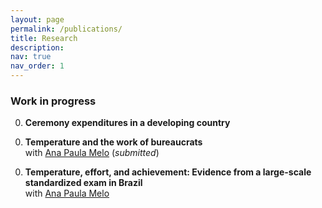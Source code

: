 ```yaml
---
layout: page
permalink: /publications/
title: Research
description: 
nav: true
nav_order: 1
---
```

<div class="publications">

### Work in progress ###

0. **Ceremony expenditures in a developing country**
<!--- > <font size="2"> Festival and ceremony expenditures occupy large proportions in household consumption in developing countries.  However, it has been understudied how households afford such expenditures and how the expenditures affect their lives.  In this paper, using a coming-of-age ceremony in Latin culture called quinceañeras, I will overcome the endogeneity associated with the timings of festivals and ceremonies and address these questions.  With Mexican repeated cross-section data, I show that households afford quinceañeras through saving and transfers from other households and quinceañeras crowd-out less urgent consumption and agricultural business inputs. </font> --->

0. **Temperature and the work of bureaucrats**  
with [Ana Paula Melo](https://sites.google.com/view/anamelo/) (*submitted*)
<!--- > <font size="2"> A growing body of literature shows evidence that high temperatures negatively impact performance.  Less studied is the impact on work performance of government bureaucrats.  Our paper estimates the impact of temperature on auditors' work performance, measured by the likelihood with which auditors report corruption.  We use data on hundreds of municipalities randomly audited in an anti-corruption program in Brazil.  We find that auditors are more likely to report corruption if their fieldwork is conducted under higher temperatures.  We discuss the potential mechanisms underlying our findings, which highlight important venues for further research.  Our results have implications for understanding the influence of external factors on important government functions that impact social welfare. </font> --->

0. **Temperature, effort, and achievement: Evidence from a large-scale standardized exam in Brazil**  
with [Ana Paula Melo](https://sites.google.com/view/anamelo/)


